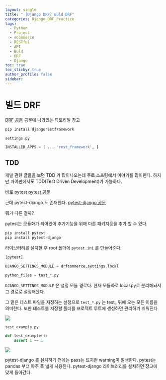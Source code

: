 ```yaml
---
layout: single
title: " [Django DRF] Buld DRF"
categories: Django_DRF_Practice
tags:
  - Python
  - Project
  - eCommerce
  - RESTful
  - API
  - Buld
  - DRF
  - Django
toc: true
toc_sticky: true
author_profile: false
sidebar:
---
```


# 빌드 DRF

[DRF 공문](https://www.django-rest-framework.org/)
공문에 나와있는 튜토리얼 참고

```python
pip install djangorestframework
```

```python
settings.py

INSTALLED_APPS = [ ... 'rest_framework', ]
```


## TDD

개발 관련 글들을 보면 TDD 가 많이나오는데 주로 스프링에서 이야기를 많이한다.
하지만 파이썬에서도 TDD(Test Driven Development)가 가능하다.

바로 pytest [pytest 공문](https://docs.pytest.org/en/7.3.x/)

근데 pytest-django 도 존재한다.
[pytest-django 공문](https://pytest-django.readthedocs.io/en/latest/)

뭐가 다른 걸까?

pytest는 모듈화가 되어있어 추가기능을 위해 다른 패키지등을 추가 할 수 있다.

```python
pip install pytest
pip install pytest-django
```

라이브러리를 설치한 후 
root 폴더에 `pytest.ini` 를 만들어준다.

```python
[pytest]

DJANGO_SETTINGS_MODULE = drfcommerce.settings.local

python_files = test_*.py
```
`DJANGO_SETTINGS_MODULE` 은 설정 모듈 경로다.
현재 모듈화로 local.py로 분리해놔서 그 경로로 설정해놨다.

그 밑은 테스트 파일을 지정하는 설정으로 
`test_*.py` 는 test_ 뒤에 오는 모든 이름을 의미한다.
또한 테스트를 저장할 폴더를 프로젝트 루트에 생성하면 관리하기 쉬워진다

![](https://i.imgur.com/r11Mv2B.png)

```python
test_example.py

def test_example():
    assert 1 == 1
```

![](https://i.imgur.com/kzSQu73.png)

pytest-django 를 설치하기 전에는 pass는 뜨지만 warning이 발생한다.
pytest는 pandas 부터 아주 폭 넓게 사용된다.
pytest-django 라이브러리를 설치하면 장고에 맞게 돌아간다.

